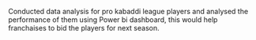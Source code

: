 Conducted data analysis for pro kabaddi league players and analysed the performance of them using Power bi dashboard, this would help franchaises to bid the players for next season.
